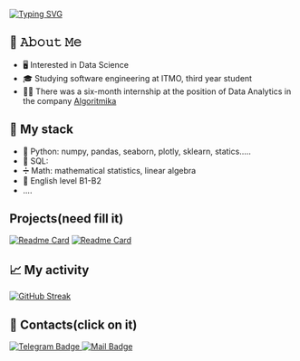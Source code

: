[![Typing SVG](https://readme-typing-svg.herokuapp.com?color=%2336BCF7&lines=Computer+science+student)](https://git.io/typing-svg)
## :book: 𝙰𝚋𝚘𝚞𝚝 𝙼𝚎
- 🖥 Interested in Data Science
- 🎓 Studying software engineering at ITMO, third year student
- 🐱‍💻 There was a six-month internship at the position of Data Analytics in the company [Algoritmika](https://career.habr.com/companies/algoritmika)
## 💼 My stack
* 🐍 Python: numpy, pandas, seaborn, plotly, sklearn, statics.....
* 📙 SQL: 
* ➗ Math: mathematical statistics, linear algebra
* 💂‍ English level B1-B2
* ....
## Projects(need fill it)
[![Readme Card](https://github-readme-stats.vercel.app/api/pin/?username=Erkobrax&repo=DS_Edu)](https://github.com/Erkobrax/DS_Edu)
[![Readme Card](https://github-readme-stats.vercel.app/api/pin/?username=Erkobrax&repo=Kaggle)](https://github.com/Erkobrax/Kaggle)

 
## 📈  My activity 

[![GitHub Streak](http://github-readme-streak-stats.herokuapp.com?user=Erkobrax)](https://git.io/streak-stats)


## 🤝 Contacts(click on it)


<div id="badges">
  <a href="https://t.me/Erkobraxx">
    <img src="https://img.shields.io/badge/Telegram-blue?style=for-the-badge&logo=telegram&logoColor=white" alt="Telegram Badge"/>
  </a>
 <a href="mailto:denis_suvorov@niuitmo.ru">
    <img src="https://img.shields.io/badge/mail-denis_suvorov%40niuitmo.ru-blue?style=for-the-badge&logo=outlook&logoColor=white" alt="Mail Badge"/>
 </a>
</div>


